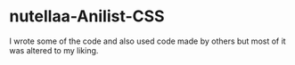 # nutellaa-Anilist-CSS
I wrote some of the code and also used code made by others but most of it was altered to my liking.
